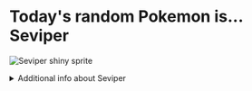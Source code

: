 # Today's random Pokemon is... Seviper

![Seviper shiny sprite](https://raw.githubusercontent.com/PokeAPI/sprites/master/sprites/pokemon/shiny/336.png)

<details>
<summary>Additional info about Seviper</summary>

| srpite type | image |
|------|------|
| back_default | ![Seviper back_default sprite](https://raw.githubusercontent.com/PokeAPI/sprites/master/sprites/pokemon/back/336.png) |
| back_shiny | ![Seviper back_shiny sprite](https://raw.githubusercontent.com/PokeAPI/sprites/master/sprites/pokemon/back/shiny/336.png) |
| front_default | ![Seviper front_default sprite](https://raw.githubusercontent.com/PokeAPI/sprites/master/sprites/pokemon/336.png) | </details>